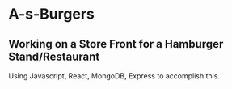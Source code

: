 # A-s-Burgers

## Working on a Store Front for a Hamburger Stand/Restaurant

Using Javascript, React, MongoDB, Express to accomplish this.
